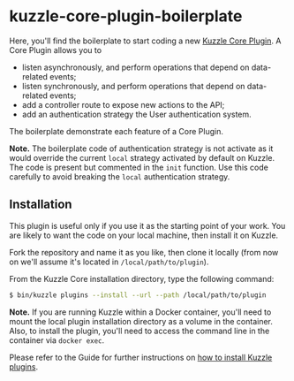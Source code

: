 # kuzzle-core-plugin-boilerplate

Here, you'll find the boilerplate to start coding a new [Kuzzle Core Plugin](http://docs.kuzzle.io/guide/#plugin-types). A Core Plugin allows you to

* listen asynchronously, and perform operations that depend on data-related events;
* listen synchronously, and perform operations that depend on data-related events;
* add a controller route to expose new actions to the API;
* add an authentication strategy the User authentication system.

The boilerplate demonstrate each feature of a Core Plugin.

**Note.** The boilerplate code of authentication strategy is not activate as it would override the current `local` strategy activated by default on Kuzzle. The code is present but commented in the `init` function. Use this code carefully to avoid breaking the `local` authentication strategy.

## Installation

This plugin is useful only if you use it as the starting point of your work. You are likely to want the code on your local machine, then install it on Kuzzle.

Fork the repository and name it as you like, then clone it locally (from now on we'll assume it's located in `/local/path/to/plugin`).

From the Kuzzle Core installation directory, type the following command:

```bash
$ bin/kuzzle plugins --install --url --path /local/path/to/plugin
```

**Note.** If you are running Kuzzle within a Docker container, you'll need to mount the local plugin installation directory as a volume in the container. Also, to install the plugin, you'll need to access the command line in the container via `docker exec`.

Please refer to the Guide for further instructions on [how to install Kuzzle plugins](http://docs.kuzzle.io/guide/#managing-plugins-using-the-cli).
